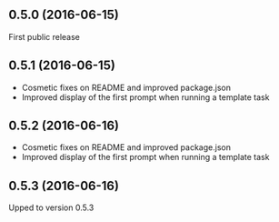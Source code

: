 ## 0.5.0 (2016-06-15)
First public release

## 0.5.1 (2016-06-15)

* Cosmetic fixes on README and improved package.json
* Improved display of the first prompt when running a template task

## 0.5.2 (2016-06-16)

* Cosmetic fixes on README and improved package.json
* Improved display of the first prompt when running a template task

## 0.5.3 (2016-06-16)

Upped to version 0.5.3

